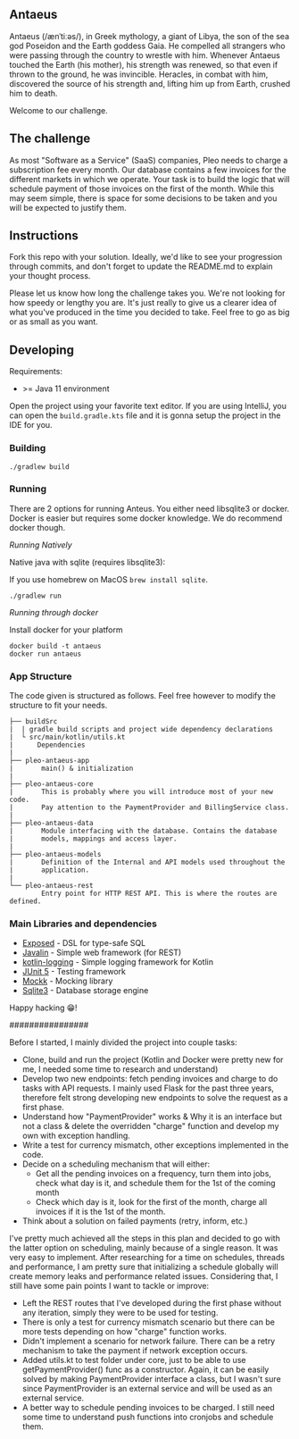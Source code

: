 ## Antaeus

Antaeus (/ænˈtiːəs/), in Greek mythology, a giant of Libya, the son of the sea god Poseidon and the Earth goddess Gaia. He compelled all strangers who were passing through the country to wrestle with him. Whenever Antaeus touched the Earth (his mother), his strength was renewed, so that even if thrown to the ground, he was invincible. Heracles, in combat with him, discovered the source of his strength and, lifting him up from Earth, crushed him to death.

Welcome to our challenge.

## The challenge

As most "Software as a Service" (SaaS) companies, Pleo needs to charge a subscription fee every month. Our database contains a few invoices for the different markets in which we operate. Your task is to build the logic that will schedule payment of those invoices on the first of the month. While this may seem simple, there is space for some decisions to be taken and you will be expected to justify them.

## Instructions

Fork this repo with your solution. Ideally, we'd like to see your progression through commits, and don't forget to update the README.md to explain your thought process.

Please let us know how long the challenge takes you. We're not looking for how speedy or lengthy you are. It's just really to give us a clearer idea of what you've produced in the time you decided to take. Feel free to go as big or as small as you want.

## Developing

Requirements:
- \>= Java 11 environment

Open the project using your favorite text editor. If you are using IntelliJ, you can open the `build.gradle.kts` file and it is gonna setup the project in the IDE for you.

### Building

```
./gradlew build
```

### Running

There are 2 options for running Anteus. You either need libsqlite3 or docker. Docker is easier but requires some docker knowledge. We do recommend docker though.

*Running Natively*

Native java with sqlite (requires libsqlite3):

If you use homebrew on MacOS `brew install sqlite`.

```
./gradlew run
```

*Running through docker*

Install docker for your platform

```
docker build -t antaeus
docker run antaeus
```

### App Structure
The code given is structured as follows. Feel free however to modify the structure to fit your needs.
```
├── buildSrc
|  | gradle build scripts and project wide dependency declarations
|  └ src/main/kotlin/utils.kt 
|      Dependencies
|
├── pleo-antaeus-app
|       main() & initialization
|
├── pleo-antaeus-core
|       This is probably where you will introduce most of your new code.
|       Pay attention to the PaymentProvider and BillingService class.
|
├── pleo-antaeus-data
|       Module interfacing with the database. Contains the database 
|       models, mappings and access layer.
|
├── pleo-antaeus-models
|       Definition of the Internal and API models used throughout the
|       application.
|
└── pleo-antaeus-rest
        Entry point for HTTP REST API. This is where the routes are defined.
```

### Main Libraries and dependencies
* [Exposed](https://github.com/JetBrains/Exposed) - DSL for type-safe SQL
* [Javalin](https://javalin.io/) - Simple web framework (for REST)
* [kotlin-logging](https://github.com/MicroUtils/kotlin-logging) - Simple logging framework for Kotlin
* [JUnit 5](https://junit.org/junit5/) - Testing framework
* [Mockk](https://mockk.io/) - Mocking library
* [Sqlite3](https://sqlite.org/index.html) - Database storage engine

Happy hacking 😁!

################

Before I started, I mainly divided the project into couple tasks:
* Clone, build and run the project (Kotlin and Docker were pretty new for me, I needed some time to research and understand)
* Develop two new endpoints: fetch pending invoices and charge to do tasks with API requests. I mainly used Flask for the past three years, therefore felt strong developing new endpoints to solve the request as a first phase.
* Understand how "PaymentProvider" works & Why it is an interface but not a class & delete the overridden "charge" function and develop my own with exception handling.
* Write a test for currency mismatch, other exceptions implemented in the code.
* Decide on a scheduling mechanism that will either:
  * Get all the pending invoices on a frequency, turn them into jobs, check what day is it, and schedule them for the 1st of the coming month
  * Check which day is it, look for the first of the month, charge all invoices if it is the 1st of the month.
* Think about a solution on failed payments (retry, inform, etc.)

I've pretty much achieved all the steps in this plan and decided to go with the latter option on scheduling, mainly because of a single reason. It was very easy to implement. After researching for a time on schedules, threads and performance, I am pretty sure that initializing a schedule globally will create memory leaks and performance related issues. Considering that, I still have some pain points I want to tackle or improve:
* Left the REST routes that I've developed during the first phase without any iteration, simply they were to be used for testing.
* There is only a test for currency mismatch scenario but there can be more tests depending on how "charge" function works. 
* Didn't implement a scenario for network failure. There can be a retry mechanism to take the payment if network exception occurs.
* Added utils.kt to test folder under core, just to be able to use getPaymentProvider() func as a constructor. Again, it can be easily solved by making PaymentProvider interface a class, but I wasn't sure since PaymentProvider is an external service and will be used as an external service.
* A better way to schedule pending invoices to be charged. I still need some time to understand push functions into cronjobs and schedule them.



